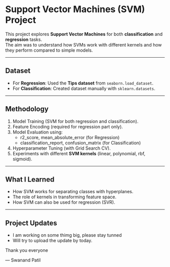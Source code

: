 # Support Vector Machines (SVM) Project  

This project explores **Support Vector Machines** for both **classification** and **regression** tasks.  
The aim was to understand how SVMs work with different kernels and how they perform compared to simple models.  

---

## Dataset  
- For **Regression**: Used the **Tips dataset** from `seaborn.load_dataset`.  
- For **Classification**: Created dataset manually with `sklearn.datasets`.  

---

## Methodology  
1. Model Training (SVM for both regression and classification).  
2. Feature Encoding (required for regression part only).  
3. Model Evaluation using:  
   - r2_score, mean_absolute_error (for Regression)  
   - classification_report, confusion_matrix (for Classification)  
4. Hyperparameter Tuning (with Grid Search CV).  
5. Experiments with different **SVM kernels** (linear, polynomial, rbf, sigmoid).  

---

## What I Learned  
- How SVM works for separating classes with hyperplanes.  
- The role of kernels in transforming feature space.  
- How SVM can also be used for regression (SVR).  

---

## Project Updates  
- I am working on some thimg big, please stay tunned 
- Will try to upload the update by today.  

Thank you everyone

— Swanand Patil  
